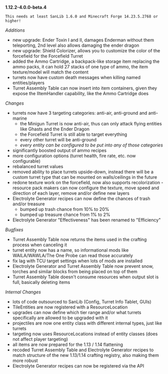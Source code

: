 **1.12.2-4.0.0-beta.4**

`This needs at least SanLib 1.6.0 and Minecraft Forge 14.23.5.2768 or higher!`

_Additions_
* new upgrade: Ender Toxin I and II, damages Enderman without them teleporting, 2nd level also
  allows damaging the ender dragon
* new upgrade: Shield Colorizer, allows you to customize the color of the forcefield for the
  Forcefield Turret
* added the Ammo Cartridge, a backpack-like storage item replacing the ammo packs, it can hold
  27 stacks of one type of ammo, the item texture/model will match the content
* turrets now have custom death messages when killing named entities/players
* Turret Assembly Table can now insert into item containers, given they expose the IItemHandler
  capability, like the Ammo Cartridge does

_Changes_
* turrets now have 3 targeting categories: anti-air, anti-ground and anti-marine
    - the Minigun Turret is now anti-air, thus can only attack flying entities like Ghasts and
      the Ender Dragon
    - the Forcefield Turret is still able to target everything
    - every other turret will be anti-ground
    - _every entity can be configured to be put into any of those categories_
* significantly boosted output of ammo recipes
* more configuration options (turret health, fire rate, etc. now configurable)
* rebalanced turret values
* removed ability to place turrets upside-down, instead there will be a custom turret type that
  can be mounted on walls/ceilings in the future
* redone texture work on the forcefield, now also supports recolorization - resource pack
  makers can now configure the texture, move speed and direction of each layer, remove and/or
  define new layers
* Electrolyte Generator recipes can now define the chances of trash and/or treasure
    - bumped up trash chance from 10% to 20%
    - bumped up treasure chance from 1% to 2%
* Electrolyte Generator "Effectiveness" has been renamed to "Efficiency"

_Bugfixes_
* Turret Assembly Table now returns the items used in the crafting process when canceling it
* turret entity now has a name, so informational mods like WAILA/WAWLA/The One Probe can read
  those accurately
* fix lag with TCU target settings when lots of mods are installed
* Electrolyte Generator and Turret Assembly Table now prevent snow, torches and similar blocks
  from being placed on top of them
* Turret Assembly Table doesn't consume resources when output slot is full, basically deleting
  items
  
_Internal Changes_
* lots of code outsourced to SanLib (Config, Turret Info Tablet, GUIs)
* TileEntities are now registered with a ResourceLocation
* upgrades can now define which tier range and/or what turrets specifically are allowed to be
  upgraded with it
* projectiles are now one entity class with different internal types, just like turrets
* targeting now uses ResourceLocations instead of entity classes (does not affect player
  targeting)
* all items are now prepared for the 1.13 / 1.14 flattening
* recoded Turret Assembly Table and Electrolyte Generator recipes to match structure of the new
  1.13/1.14 crafting registry, also making them more robust
* Electrolyte Generator recipes can now be registered via the API